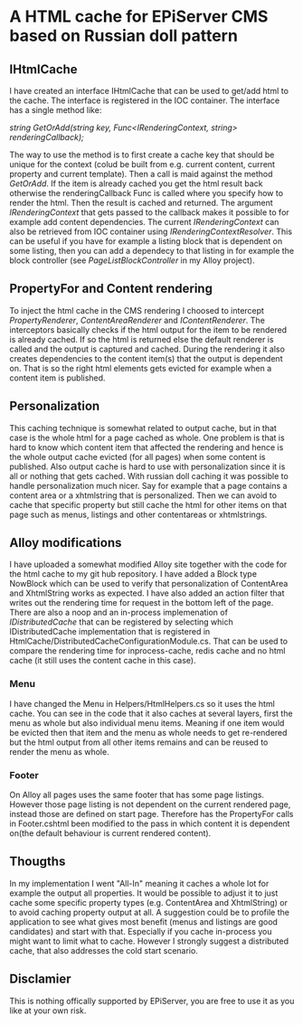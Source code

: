 # A HTML cache for EPiServer CMS based on Russian doll pattern

## IHtmlCache
I have created an interface IHtmlCache that can be used to get/add html to the cache. The interface is registered in the IOC container. The interface has a single method like:

*string GetOrAdd(string key, Func<IRenderingContext, string> renderingCallback);*

The way to use the method is to first create a cache key that should be unique for the context (colud be built from e.g. current content, current property and current template). Then a call is maid against the method *GetOrAdd*. If the item is already cached you get the html result back otherwise the renderingCallback Func is called where you specify how to render the html. Then the result is cached and returned. The argument *IRenderingContext* that gets passed to the callback makes it possible to for example add content dependencies. The current *IRenderingContext* can also be retrieved from IOC container using *IRenderingContextResolver*. This can be useful if you have for example a listing block that is dependent on some listing, then you can add a dependecy to that listing in for example the block controller (see *PageListBlockController* in my Alloy project).

## PropertyFor and Content rendering
To inject the html cache in the CMS rendering I choosed to intercept *PropertyRenderer*, *ContentAreaRenderer* and *IContentRenderer*. The interceptors basically checks if the html output for the item to be rendered is already cached. If so the html is returned else the default renderer is called and the output is captured and cached. During the rendering it also creates dependencies to the content item(s) that the output is dependent on. That is so the right html elements gets evicted for example when a content item is published.

## Personalization
This caching technique is somewhat related to output cache, but in that case is the whole html for a page cached as whole. One problem is that is hard to know which content item that affected the rendering and hence is the whole output cache evicted (for all pages) when some content is published. Also output cache is hard to use with personalization since it is all or nothing that gets cached. With russian doll caching it was possible to handle personalization much nicer. Say for example that a page contains a content area or a xhtmlstring that is personalized. Then we can avoid to cache that specific property but still cache the html for other items on that page such as menus, listings and other contentareas or xhtmlstrings.

## Alloy modifications
I have uploaded a somewhat modified Alloy site together with the code for the html cache to my git hub repository. I have added a Block type NowBlock which can be used to verify that personalization of ContentArea and XhtmlString works as expected. I have also added an action filter that writes out the rendering time for request in the bottom left of the page. There are also a noop and an in-process implemenation of *IDistributedCache* that can be registered by selecting which IDistributedCache implementation that is registered in HtmlCache/DistributedCacheConfigurationModule.cs. That can be used to compare the rendering time for inprocess-cache, redis cache and no html cache (it still uses the content cache in this case).

### Menu
I have changed the Menu in Helpers/HtmlHelpers.cs so it uses the html cache. You can see in the code that it also caches at several layers, first the menu as whole but also individual menu items. Meaning if one item would be evicted then that item and the menu as whole needs to get re-rendered but the html output from all other items remains and can be reused to render the menu as whole.

### Footer
On Alloy all pages uses the same footer that has some page listings. However those page listing is not dependent on the current rendered page, instead those are defined on start page. Therefore has the PropertyFor calls in Footer.cshtml been modified to the pass in which content it is dependent on(the default behaviour is current rendered content).

## Thougths
In my implementation I went "All-In" meaning it caches a whole lot for example the output all properties. It would be possible to adjust it to just cache some specific property types (e.g. ContentArea and XhtmlString) or to avoid caching property output at all. A suggestion could be to profile the application to see what gives most benefit (menus and listings are good candidates) and start with that. Especially if you cache in-process you might want to limit what to cache. However I strongly suggest a distributed cache, that also addresses the cold start scenario. 

## Disclamier
This is nothing offically supported by EPiServer, you are free to use it as you like at your own risk.